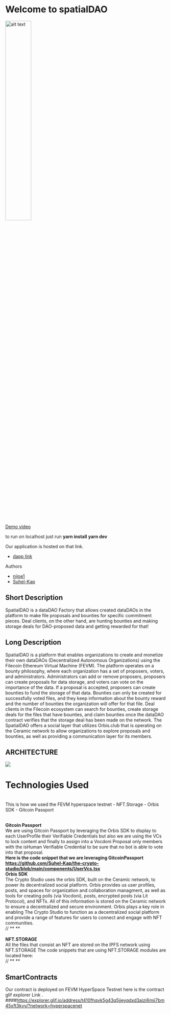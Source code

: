 <h1>
 Welcome to spatialDAO
</h1>

<p>
<img src="./web-interface/public/logo.webp" alt="alt text" width="40%"/>
</p>

[Demo video](https://stream.mux.com/hMlMlXtSLYVoXjFdMgPhRtG00r9FluR2NjI02aAmw00MSw/high.mp4)

to run on localhost just run
**yarn install**
**yarn dev**

Our application is hosted on that link.
 * [dapp link](https://spatialdao.live/)


Authors
 * [nijoe1](https://github.com/nijoe1)
 * [Suhel-Kap](https://github.com/Suhel-Kap)

## Short Description

SpatialDAO is a dataDAO Factory that allows created dataDAOs in the platform to make file proposals and bounties for specific commitment pieces. Deal clients, on the other hand, are hunting bounties and making storage deals for DAO-proposed data and getting rewarded for that!
<br/>

## Long Description
SpatialDAO is a platform that enables organizations to create and monetize their own dataDAOs (Decentralized Autonomous Organizations) using the Filecoin Ethereum Virtual Machine (FEVM). The platform operates on a bounty philosophy, where each organization has a set of proposers, voters, and administrators. Administrators can add or remove proposers, proposers can create proposals for data storage, and voters can vote on the importance of the data. If a proposal is accepted, proposers can create bounties to fund the storage of that data. Bounties can only be created for successfully voted files, and they keep information about the bounty reward and the number of bounties the organization will offer for that file. Deal clients in the Filecoin ecosystem can search for bounties, create storage deals for the files that have bounties, and claim bounties once the dataDAO contract verifies that the storage deal has been made on the network. The SpatialDAO offers a social layer that utilizes Orbis.club that is operating on the Ceramic network to allow organizations to explore proposals and bounties, as well as providing a communication layer for its members.

 ## ARCHITECTURE

<p align="left">
<img src="./web-interface/public/spatialDAO_architecture.webp"/>
 
# Technologies Used

<br/>
This is how we used the FEVM hyperspace testnet - NFT.Storage - Orbis SDK - Gitcoin Passport
<br />
<br />
  
   **Gitcoin Passport** 
    <br />
        We are using Gitcoin Passport by leveraging the Orbis SDK to display to each UserProfile their Verifiable Credentials but also we are using the VCs to lock content and finally to assign into a Vocdoni Proposal only members with the isHuman Verifiable Credential to be sure that no bot is able to vote into that proposal.
        <br/>
        **Here is the code snippet that we are leveraging GitcoinPassport**
        <br/>
        **https://github.com/Suhel-Kap/the-crypto-studio/blob/main/components/UserVcs.tsx**
  <br/>
   **Orbis SDK** 
    <br />
       The Crypto Studio uses the orbis SDK, built on the Ceramic network, to power its decentralized social platform. Orbis provides us user profiles, posts, and spaces for organization and collaboration managment, as well as tools for creating polls (via Vocdoni), posts, encrypted posts (via Lit Protocol), and NFTs. All of this information is stored on the Ceramic network to ensure a decentralized and secure environment. Orbis plays a key role in enabling The Crypto Studio to function as a decentralized social platform and provide a range of features for users to connect and engage with NFT communities.
        <br />
         // ** **
         <br />
         <br />
  **NFT.STORAGE**
     <br />
       All the files that consist an NFT are stored on the IPFS network using NFT.STORAGE
       The code snippets that are using NFT.STORAGE modules are located here:
       <br/>
        // ** **
    <br />
   
  ## SmartContracts
  Our contract is deployed on FEVM HyperSpace Testnet here is the contract glif explorer Link . 
<br />
####https://explorer.glif.io/address/t410fhqvk5g43q5jjeyqdxd3aizi6mii7bm45xft3kvy/?network=hyperspacenet

